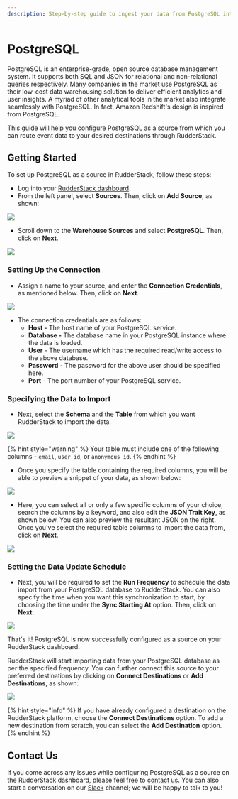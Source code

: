 ```yaml
---
description: Step-by-step guide to ingest your data from PostgreSQL into RudderStack.
---
```


# PostgreSQL

PostgreSQL is an enterprise-grade, open source database management system. It supports both SQL and JSON for relational and non-relational queries respectively. Many companies in the market use PostgreSQL as their low-cost data warehousing solution to deliver efficient analytics and user insights. A myriad of other analytical tools in the market also integrate seamlessly with PostgreSQL. In fact, Amazon Redshift's design is inspired from PostgreSQL.

This guide will help you configure PostgreSQL as a source from which you can route event data to your desired destinations through RudderStack.

## Getting Started

To set up PostgreSQL as a source in RudderStack, follow these steps:

* Log into your [RudderStack dashboard](https://app.rudderlabs.com/signup?type=freetrial).
* From the left panel, select **Sources**. Then, click on **Add Source**, as shown:

![](../.gitbook/assets/image%20%2897%29%20%281%29%20%281%29%20%282%29%20%282%29%20%282%29%20%282%29%20%282%29%20%282%29%20%282%29%20%282%29%20%282%29%20%282%29%20%282%29%20%283%29%20%281%29.png)

* Scroll down to the **Warehouse Sources** and select **PostgreSQL**. Then, click on **Next**.

![](../.gitbook/assets/screen-shot-2021-01-05-at-3.18.17-pm%20%281%29%20%281%29%20%281%29.png)

### Setting Up the Connection

* Assign a name to your source, and enter the **Connection Credentials**, as mentioned below. Then, click on **Next**.

![](../.gitbook/assets/screen-shot-2021-01-05-at-3.19.33-pm.png)

* The connection credentials are as follows:
  * **Host -** The host name of your PostgreSQL service.
  * **Database -** The database name in your PostgreSQL instance where the data is loaded.
  * **User** - The username which has the required read/write access to the above database.
  * **Password** - The password for the above user should be specified here.
  * **Port** - The port number of your PostgreSQL service.

### Specifying the Data to Import

* Next, select the **Schema** and the **Table** from which you want RudderStack to import the data.

![](../.gitbook/assets/screen-shot-2021-01-05-at-3.21.18-pm.png)

{% hint style="warning" %}
Your table must include one of the following columns - `email`, `user_id`, or `anonymous_id`.
{% endhint %}

* Once you specify the table containing the required columns, you will be able to preview a snippet of your data, as shown below:

![](../.gitbook/assets/screen-shot-2021-01-05-at-3.21.38-pm.png)

* Here, you can select all or only a few specific columns of your choice, search the columns by a keyword, and also edit the **JSON Trait Key**, as shown below. You can also preview the resultant JSON on the right. Once you've select the required table columns to import the data from, click on **Next**.

![](../.gitbook/assets/screen-shot-2021-01-05-at-3.22.09-pm.png)

### Setting the Data Update Schedule

* Next, you will be required to set the **Run Frequency** to schedule the data import from your PostgreSQL database to RudderStack. You can also specify the time when you want this synchronization to start, by choosing the time under the **Sync Starting At** option. Then, click on **Next**.

![](../.gitbook/assets/screen-shot-2021-01-05-at-3.22.52-pm.png)

That's it! PostgreSQL is now successfully configured as a source on your RudderStack dashboard. 

RudderStack will start importing data from your PostgreSQL database as per the specified frequency. You can further connect this source to your preferred destinations by clicking on **Connect Destinations** or **Add Destinations**, as shown:

![](../.gitbook/assets/screen-shot-2021-01-05-at-3.23.18-pm.png)

{% hint style="info" %}
If you have already configured a destination on the RudderStack platform, choose the **Connect Destinations** option. To add a new destination from scratch, you can select the **Add Destination** option.
{% endhint %}

## Contact Us

If you come across any issues while configuring PostgreSQL as a source on the RudderStack dashboard, please feel free to [contact us](mailto:%20docs@rudderstack.com). You can also start a conversation on our [Slack](https://resources.rudderstack.com/join-rudderstack-slack) channel; we will be happy to talk to you!

